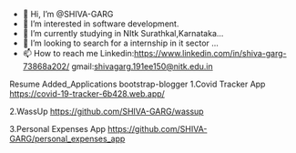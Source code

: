 - 👋 Hi, I’m @SHIVA-GARG
- 👀 I’m interested in software development.
- 🌱 I’m currently studying in NItk Surathkal,Karnataka...
- 💞️ I’m looking to search for a internship in it sector ...
- 📫 How to reach me 
    Linkedin:https://www.linkedin.com/in/shiva-garg-73868a202/
    gmail:shivagarg.191ee150@nitk.edu.in

Resume Added_Applications
bootstrap-blogger
1.Covid Tracker App https://covid-19-tracker-6b428.web.app/

2.WassUp https://github.com/SHIVA-GARG/wassup

3.Personal Expenses App https://github.com/SHIVA-GARG/personal_expenses_app
<!---
SHIVA-GARG/SHIVA-GARG is a ✨ special ✨ repository because its `README.md` (this file) appears on your GitHub profile.
You can click the Preview link to take a look at your changes.
--->
